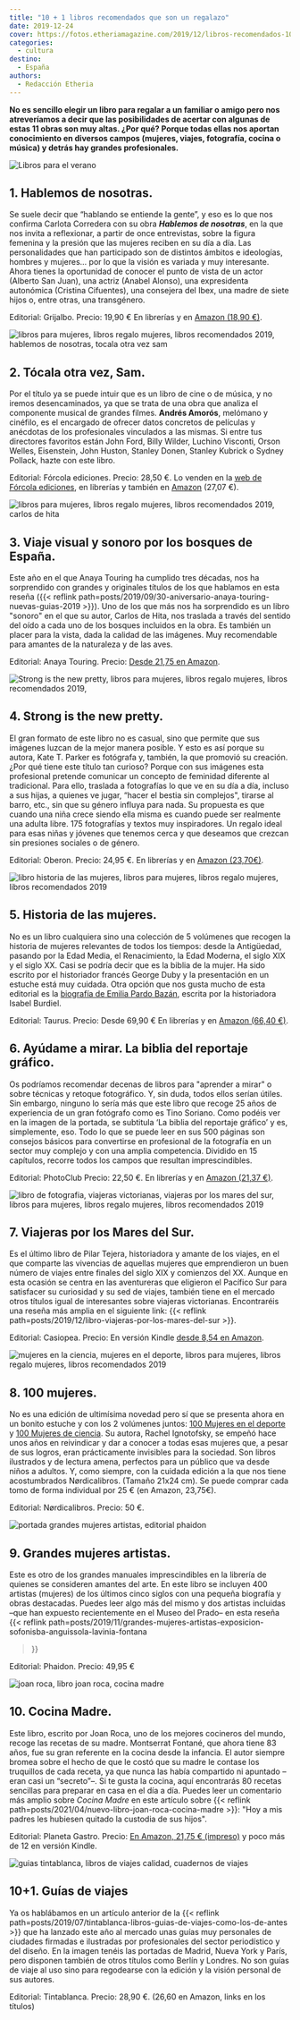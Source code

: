 ```yaml
---
title: "10 + 1 libros recomendados que son un regalazo"
date: 2019-12-24
cover: https://fotos.etheriamagazine.com/2019/12/libros-recomendados-100-mujeres.jpg
categories: 
  - cultura
destino: 
  - España
authors: 
  - Redacción Etheria
---
```


**No es sencillo elegir un libro para regalar a un familiar o amigo pero nos 
atreveríamos a decir que las posibilidades de acertar con algunas de estas 11 obras son 
muy altas. ¿Por qué? Porque todas ellas nos aportan conocimiento en diversos campos 
(mujeres, viajes, fotografía, cocina o música) y detrás hay grandes profesionales.** 

![Libros para el verano](https://fotos.etheriamagazine.com/2019/12/libros-regalos-mujeres-viajeras.jpg)

## 1\. Hablemos de nosotras.

Se suele decir que “hablando se entiende la gente”, y eso es lo que nos confirma Carlota 
Corredera con su obra **_Hablemos de nosotras_**, en la que nos invita a reflexionar, a 
partir de once entrevistas, sobre la figura femenina y la presión que las mujeres 
reciben en su día a día. Las personalidades que han participado son de distintos ámbitos 
e ideologías, hombres y mujeres... por lo que la visión es variada y muy interesante. 
Ahora tienes la oportunidad de conocer el punto de vista de un actor (Alberto San Juan), 
una actriz (Anabel Alonso), una expresidenta autonómica (Cristina Cifuentes), una 
consejera del Ibex, una madre de siete hijos o, entre otras, una transgénero. 

Editorial: Grijalbo. Precio: 19,90 € En librerías y en [Amazon (18,90 
€)](https://www.amazon.es/gp/product/8417752013/ref=as_li_tl?ie=UTF8&camp=3638&creative=24630&creativeASIN=8417752013&linkCode=as2&tag=etheriamagazi-21&linkId=c4fe630a461690ba3c255a2fd30452b5). 

![libros para mujeres, libros regalo mujeres, libros recomendados 2019, hablemos de nosotras, tocala otra vez sam](https://fotos.etheriamagazine.com/2019/12/hablemos-nosotras-tocala-otra-vez-sam.jpg "'Hablemos de nosotras' y 'Tócala otra vez, Sam'")

## 2\. Tócala otra vez, Sam.

Por el título ya se puede intuir que es un libro de cine o de música, y no iremos 
desencaminados, ya que se trata de una obra que analiza el componente musical de grandes 
filmes. **Andrés Amorós**, melómano y cinéfilo, es el encargado de ofrecer datos 
concretos de películas y anécdotas de los profesionales vinculados a las mismas. Si 
entre tus directores favoritos están John Ford, Billy Wilder, Luchino Visconti, Orson 
Welles, Eisenstein, John Huston, Stanley Donen, Stanley Kubrick o Sydney Pollack, hazte 
con este libro. 

Editorial: Fórcola ediciones. Precio: 28,50 €. Lo venden en la [web de Fórcola 
ediciones](http://forcolaediciones.com/producto/tocala-otra-vez-sam/), en librerías y 
también en [Amazon](https://amzn.to/38S96rc) (27,07 €). 

![libros para mujeres, libros regalo mujeres, libros recomendados 2019, carlos de hita](https://fotos.etheriamagazine.com/2019/09/Anaya-touring-bosques.jpg "Viaje visual y sonoro por los bosques de España. © Anaya Touring.")

## 3\. Viaje visual y sonoro por los bosques de España.

Este año en el que Anaya Touring ha cumplido tres décadas, nos ha sorprendido con 
grandes y originales títulos de los que hablamos en esta reseña ({{< reflink 
path=posts/2019/09/30-aniversario-anaya-touring-nuevas-guias-2019 >}}). Uno de los que 
más nos ha sorprendido es un libro "sonoro" en el que su autor, Carlos de Hita, nos 
traslada a través del sentido del oído a cada uno de los bosques incluidos en la obra. 
Es también un placer para la vista, dada la calidad de las imágenes. Muy recomendable 
para amantes de la naturaleza y de las aves. 

Editorial: Anaya Touring. Precio: [Desde 21,75 en 
Amazon](https://www.amazon.es/gp/product/849158241X/ref=as_li_tl?ie=UTF8&camp=3638&creative=24630&creativeASIN=849158241X&linkCode=as2&tag=etheriamagazi-21&linkId=45f3a855e691b845723be78263e47fa9). 

![Strong is the new pretty, libros para mujeres, libros regalo mujeres, libros recomendados 2019,](https://fotos.etheriamagazine.com/2019/12/libro-mujeres-strong-new-pretty.jpg "'Strong is the new pretty. Cuando las chicas se atreven a ser ellas mismas. ©Kate T. Parker")

## 4\. Strong is the new pretty.

El gran formato de este libro no es casual, sino que permite que sus imágenes luzcan de 
la mejor manera posible. Y esto es así porque su autora, Kate T. Parker es fotógrafa y, 
también, la que promovió su creación. ¿Por qué tiene este título tan curioso? Porque con 
sus imágenes esta profesional pretende comunicar un concepto de feminidad diferente al 
tradicional. Para ello, traslada a fotografías lo que ve en su día a día, incluso a sus 
hijas, a quienes ve jugar, “hacer el bestia sin complejos", tirarse al barro, etc., sin 
que su género influya para nada. Su propuesta es que cuando una niña crece siendo ella 
misma es cuando puede ser realmente una adulta libre. 175 fotografías y textos muy 
inspiradores. Un regalo ideal para esas niñas y jóvenes que tenemos cerca y que deseamos 
que crezcan sin presiones sociales o de género. 

Editorial: Oberon. Precio: 24,95 €. En librerías y en [Amazon 
(23,70€)](https://www.amazon.es/gp/product/844154140X/ref=as_li_tl?ie=UTF8&camp=3638&creative=24630&creativeASIN=844154140X&linkCode=as2&tag=etheriamagazi-21&linkId=b8fb2d962519d77d60da6ea38cb35a0c). 

![libro historia de las mujeres, libros para mujeres, libros regalo mujeres, libros recomendados 2019](https://fotos.etheriamagazine.com/2019/12/libros-regalos-historia-mujeres.jpg "'Historia de las mujeres'. © Editorial Taurus.")

## 5\. Historia de las mujeres.

No es un libro cualquiera sino una colección de 5 volúmenes que recogen la historia de 
mujeres relevantes de todos los tiempos: desde la Antigüedad, pasando por la Edad Media, 
el Renacimiento, la Edad Moderna, el siglo XIX y el siglo XX. Casi se podría decir que 
es la biblia de la mujer. Ha sido escrito por el historiador francés George Duby y la 
presentación en un estuche está muy cuidada. Otra opción que nos gusta mucho de esta 
editorial es la [biografía de Emilia Pardo Bazán](https://amzn.to/2Q61DMK), escrita por 
la historiadora Isabel Burdiel. 

Editorial: Taurus. Precio: Desde 69,90 € En librerías y en [Amazon (66,40 
€)](https://www.amazon.es/gp/product/8430622322/ref=as_li_tl?ie=UTF8&camp=3638&creative=24630&creativeASIN=8430622322&linkCode=as2&tag=etheriamagazi-21&linkId=f6f7746d251292d4544a71abd52d1034). 

## 6\. Ayúdame a mirar. La biblia del reportaje gráfico.

Os podríamos recomendar decenas de libros para "aprender a mirar" o sobre técnicas y 
retoque fotográfico. Y, sin duda, todos ellos serían útiles. Sin embargo, ninguno lo 
sería más que este libro que recoge 25 años de experiencia de un gran fotógrafo como es 
Tino Soriano. Como podéis ver en la imagen de la portada, se subtitula ‘La biblia del 
reportaje gráfico’ y es, simplemente, eso. Todo lo que se puede leer en sus 500 páginas 
son consejos básicos para convertirse en profesional de la fotografía en un sector muy 
complejo y con una amplia competencia. Dividido en 15 capítulos, recorre todos los 
campos que resultan imprescindibles. 

Editorial: PhotoClub Precio: 22,50 €. En librerías y en [Amazon (21,37 
€)](https://www.amazon.es/gp/offer-listing/8441541337/ref=as_li_tl?ie=UTF8&camp=3638&creative=24630&creativeASIN=8441541337&linkCode=am2&tag=etheriamagazi-21&linkId=74265221a2cbe459b73e2523648944db). 

![libro de fotografia, viajeras victorianas, viajeras por los mares del sur, libros para mujeres, libros regalo mujeres, libros recomendados 2019](https://fotos.etheriamagazine.com/2019/12/libro-tino-soriano-Viajeras-por-los-mares-del-sur.jpg "Fotografía y viajes, un tándem perfecto.")

## 7\. Viajeras por los Mares del Sur.

Es el último libro de Pilar Tejera, historiadora y amante de los viajes, en el que 
comparte las vivencias de aquellas mujeres que emprendieron un buen número de viajes 
entre finales del siglo XIX y comienzos del XX. Aunque en esta ocasión se centra en las 
aventureras que eligieron el Pacífico Sur para satisfacer su curiosidad y su sed de 
viajes, también tiene en el mercado otros títulos igual de interesantes sobre viajeras 
victorianas. Encontraréis una reseña más amplia en el siguiente link: {{< reflink 
path=posts/2019/12/libro-viajeras-por-los-mares-del-sur >}}. 

Editorial: Casiopea. Precio: En versión Kindle [desde 8,54 en 
Amazon](https://www.amazon.es/gp/offer-listing/B07RCCVV7K/ref=as_li_tl?ie=UTF8&camp=3638&creative=24630&creativeASIN=B07RCCVV7K&linkCode=am2&tag=etheriamagazi-21&linkId=718f27077ab7e465bdf9962b8d3dfac4). 

![mujeres en la ciencia, mujeres en el deporte, libros para mujeres, libros regalo mujeres, libros recomendados 2019](https://fotos.etheriamagazine.com/2019/12/libros-recomendados-100-mujeres.jpg "100 mujeres imprescindibles en la ciencia y en el deporte.")

## 8\. 100 mujeres.

No es una edición de ultimísima novedad pero sí que se presenta ahora en un bonito 
estuche y con los 2 volúmenes juntos: [100 Mujeres en el 
deporte](https://www.amazon.es/Mujeres-en-el-deporte-Ilustrados/dp/8417281223/ref=as_li_ss_tl?ie=UTF8&linkCode=sl1&tag=etheriamagazi-21&linkId=8d8a0cd72b13b62d7d28ef08a551a888&language=es_ES) 
y [100 Mujeres de 
ciencia](https://www.amazon.es/Mujeres-ciencia-Ilustrados-Rachel-Ignotofsky/dp/8416830800/ref=as_li_ss_tl?_encoding=UTF8&pd_rd_i=8416830800&pd_rd_r=8b9bec65-2a0f-496b-b285-ab4dd425ca5d&pd_rd_w=PL1qb&pd_rd_wg=RdNHd&pf_rd_p=71620895-af79-4429-92c2-a38434153b95&pf_rd_r=9FH8WSN8XKCRFVY26AW8&psc=1&refRID=9FH8WSN8XKCRFVY26AW8&linkCode=sl1&tag=etheriamagazi-21&linkId=adab5e2d24ba0bad354e7d3f473bc66a&language=es_ES). 
Su autora, Rachel Ignotofsky, se empeñó hace unos años en reivindicar y dar a conocer a 
todas esas mujeres que, a pesar de sus logros, eran prácticamente invisibles para la 
sociedad. Son libros ilustrados y de lectura amena, perfectos para un público que va 
desde niños a adultos. Y, como siempre, con la cuidada edición a la que nos tiene 
acostumbrados Nørdicalibros. (Tamaño 21x24 cm). Se puede comprar cada tomo de forma 
individual por 25 € (en Amazon, 23,75€). 

Editorial: Nørdicalibros. Precio: 50 €. 

![portada grandes mujeres artistas, editorial phaidon](https://fotos.etheriamagazine.com/2019/11/Portada-libro-grandes-mujeres-artistas.jpg "Portada 'Grandes mujeres artistas'.")

## 9\. Grandes mujeres artistas.

Este es otro de los grandes manuales imprescindibles en la librería de quienes se 
consideren amantes del arte. En este libro se incluyen 400 artistas (mujeres) de los 
últimos cinco siglos con una pequeña biografía y obras destacadas. Puedes leer algo más 
del mismo y dos artistas incluidas –que han expuesto recientemente en el Museo del 
Prado– en esta reseña {{< reflink 
path=posts/2019/11/grandes-mujeres-artistas-exposicion-sofonisba-anguissola-lavinia-fontana 
>}} 

Editorial: Phaidon. Precio: 49,95 € 

![joan roca, libro joan roca, cocina madre](https://fotos.etheriamagazine.com/2019/03/libro-joan-rica-cocina-madre.jpg "Joan Roca posa con su libro 'Cocina Madre'.")

## 10\. Cocina Madre.

Este libro, escrito por Joan Roca, uno de los mejores cocineros del mundo, recoge las 
recetas de su madre. Montserrat Fontané, que ahora tiene 83 años, fue su gran referente 
en la cocina desde la infancia. El autor siempre bromea sobre el hecho de que le costó 
que su madre le contase los truquillos de cada receta, ya que nunca las había compartido 
ni apuntado –eran casi un “secreto”–. Si te gusta la cocina, aquí encontrarás 80 recetas 
sencillas para preparar en casa en el día a día. Puedes leer un comentario más amplio 
sobre _Cocina Madre_ en este artículo sobre {{< reflink 
path=posts/2021/04/nuevo-libro-joan-roca-cocina-madre >}}: "Hoy a mis padres les 
hubiesen quitado la custodia de sus hijos". 

Editorial: Planeta Gastro. Precio: [En Amazon, 21,75 € 
(impreso)](https://www.amazon.es/Cocina-madre-Recetas-sencillas-tradicionales/dp/8408202189/ref=as_li_ss_tl?__mk_es_ES=%C3%85M%C3%85%C5%BD%C3%95%C3%91&crid=1LD1N1KNBLKQ6&keywords=cocina+madre+joan+roca&qid=1576870351&s=books&sprefix=cocina+madre,stripbooks,169&sr=1-1&linkCode=sl1&tag=etheriamagazi-21&linkId=c337041c669c865c607ba9182fd1e49d&language=es_ES) 
y poco más de 12 en versión Kindle. 

![guias tintablanca, libros de viajes calidad, cuadernos de viajes](https://fotos.etheriamagazine.com/2019/07/libros-viaje-tinta-blanca-madrid-nueva-york-paris.jpg "Portadas de Madrid, Nueva York y París.")

## 10+1. Guías de viajes

Ya os hablábamos en un artículo anterior de la {{< reflink 
path=posts/2019/07/tintablanca-libros-guias-de-viajes-como-los-de-antes >}} que ha 
lanzado este año al mercado unas guías muy personales de ciudades firmadas e ilustradas 
por profesionales del sector periodístico y del diseño. En la imagen tenéis las portadas 
de Madrid, Nueva York y París, pero disponen también de otros títulos como Berlín y 
Londres. No son guías de viaje al uso sino para regodearse con la edición y la visión 
personal de sus autores. 

Editorial: Tintablanca. Precio: 28,90 €. (26,60 en Amazon, links en los títulos)
